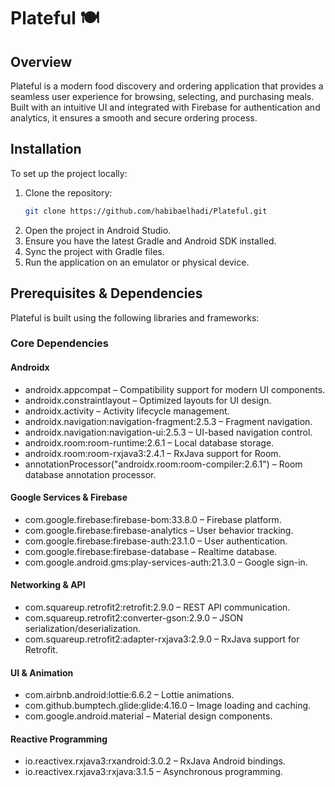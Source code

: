 # Plateful 🍽️

## Overview  
Plateful is a modern food discovery and ordering application that provides a seamless user experience for browsing, selecting, and purchasing meals. Built with an intuitive UI and integrated with Firebase for authentication and analytics, it ensures a smooth and secure ordering process.  

## Installation  
To set up the project locally:  
1. Clone the repository:  
   ```sh
   git clone https://github.com/habibaelhadi/Plateful.git
2. Open the project in Android Studio.
3. Ensure you have the latest Gradle and Android SDK installed.
4. Sync the project with Gradle files.
5. Run the application on an emulator or physical device.

## Prerequisites & Dependencies
Plateful is built using the following libraries and frameworks:
###  Core Dependencies
#### Androidx
* androidx.appcompat – Compatibility support for modern UI components.
* androidx.constraintlayout – Optimized layouts for UI design.
* androidx.activity – Activity lifecycle management.
* androidx.navigation:navigation-fragment:2.5.3 – Fragment navigation.
* androidx.navigation:navigation-ui:2.5.3 – UI-based navigation control.
* androidx.room:room-runtime:2.6.1 – Local database storage.
* androidx.room:room-rxjava3:2.4.1 – RxJava support for Room.
* annotationProcessor("androidx.room:room-compiler:2.6.1") – Room database annotation processor.

#### Google Services & Firebase
* com.google.firebase:firebase-bom:33.8.0 – Firebase platform.
* com.google.firebase:firebase-analytics – User behavior tracking.
* com.google.firebase:firebase-auth:23.1.0 – User authentication.
* com.google.firebase:firebase-database – Realtime database.
* com.google.android.gms:play-services-auth:21.3.0 – Google sign-in.

#### Networking & API
* com.squareup.retrofit2:retrofit:2.9.0 – REST API communication.
* com.squareup.retrofit2:converter-gson:2.9.0 – JSON serialization/deserialization.
* com.squareup.retrofit2:adapter-rxjava3:2.9.0 – RxJava support for Retrofit.
  
#### UI & Animation
* com.airbnb.android:lottie:6.6.2 – Lottie animations.
* com.github.bumptech.glide:glide:4.16.0 – Image loading and caching.
* com.google.android.material – Material design components.
  
#### Reactive Programming
* io.reactivex.rxjava3:rxandroid:3.0.2 – RxJava Android bindings.
* io.reactivex.rxjava3:rxjava:3.1.5 – Asynchronous programming.
